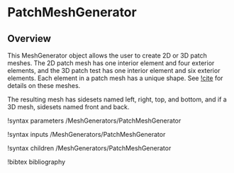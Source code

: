 # PatchMeshGenerator

## Overview

This MeshGenerator object allows the user to create 2D or 3D patch meshes.  The
2D patch mesh has one interior element and four exterior elements, and the 3D
patch test has one interior element and six exterior elements.  Each element in
a patch mesh has a unique shape.  See [!cite](macneal1985patch) for details on
these meshes.

The resulting mesh has sidesets named left, right, top, and bottom, and if a 3D
mesh, sidesets named front and back.

!syntax parameters /MeshGenerators/PatchMeshGenerator

!syntax inputs /MeshGenerators/PatchMeshGenerator

!syntax children /MeshGenerators/PatchMeshGenerator

!bibtex bibliography
